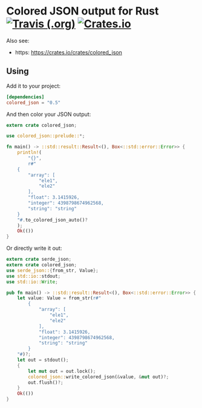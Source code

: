 # Colored JSON output for Rust [![Travis (.org)](https://img.shields.io/travis/ctron/colored_json.svg)](https://travis-ci.org/ctron/colored_json) [![Crates.io](https://img.shields.io/crates/v/colored_json.svg)](https://crates.io/crates/colored_json)

Also see:
 * https: https://crates.io/crates/colored_json

## Using

Add it to your project:

~~~toml
[dependencies]
colored_json = "0.5"
~~~

And then color your JSON output:

~~~rust
extern crate colored_json;

use colored_json::prelude::*;

fn main() -> ::std::result::Result<(), Box<::std::error::Error>> {
    println!(
        "{}",
        r#"
    {
        "array": [
            "ele1",
            "ele2"
        ],
        "float": 3.1415926,
        "integer": 4398798674962568,
        "string": "string"
    }
    "#.to_colored_json_auto()?
    );
    Ok(())
}
~~~

Or directly write it out:

~~~rust
extern crate serde_json;
extern crate colored_json;
use serde_json::{from_str, Value};
use std::io::stdout;
use std::io::Write;

pub fn main() -> ::std::result::Result<(), Box<::std::error::Error>> {
    let value: Value = from_str(r#"
        {
            "array": [
                "ele1",
                "ele2"
            ],
            "float": 3.1415926,
            "integer": 4398798674962568,
            "string": "string"
        }
    "#)?;
    let out = stdout();
    {
        let mut out = out.lock();
        colored_json::write_colored_json(&value, &mut out)?;
        out.flush()?;
    }
    Ok(())
}
~~~

